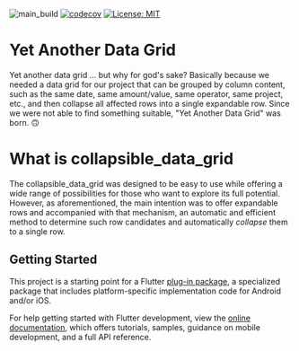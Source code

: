 ![main_build](https://github.com/MHerrmannSOLID/collapsible_data_grid/actions/workflows/dart.yml/badge.svg) [![codecov](https://codecov.io/github/MHerrmannSOLID/collapsible_data_grid/graph/badge.svg?token=C0Q6V8F9FO)](https://codecov.io/github/MHerrmannSOLID/collapsible_data_grid) [![License: MIT](https://img.shields.io/badge/License-MIT-yellow.svg)](https://opensource.org/licenses/MIT)

# Yet Another Data Grid  

Yet another data grid ... but why for god's sake? Basically because we needed a data grid for our project that can be grouped by column content, such as the same date, same amount/value, same operator, same project, etc., and then collapse all affected rows into a single expandable row. 
Since we were not able to find something suitable, "Yet Another Data Grid" was born. :upside_down_face:  

# What is collapsible_data_grid 

The collapsible_data_grid was designed to be easy to use while offering a wide range of possibilities for those who want to explore its full potential. However, as aforementioned, the main intention was to offer expandable rows and accompanied with that mechanism, an automatic and efficient method to determine such row candidates and automatically _collapse_ them to a single row.

 

## Getting Started

This project is a starting point for a Flutter
[plug-in package](https://flutter.dev/developing-packages/),
a specialized package that includes platform-specific implementation code for
Android and/or iOS.

For help getting started with Flutter development, view the
[online documentation](https://flutter.dev/docs), which offers tutorials,
samples, guidance on mobile development, and a full API reference.

